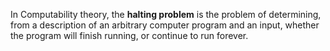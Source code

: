 In Computability theory, the **halting problem** is the problem of determining, from a description of an arbitrary computer program and an input, whether the program will finish running, or continue to run forever.